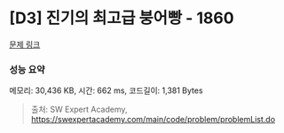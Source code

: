# [D3] 진기의 최고급 붕어빵 - 1860 

[문제 링크](https://swexpertacademy.com/main/code/problem/problemDetail.do?contestProbId=AV5LsaaqDzYDFAXc) 

### 성능 요약

메모리: 30,436 KB, 시간: 662 ms, 코드길이: 1,381 Bytes



> 출처: SW Expert Academy, https://swexpertacademy.com/main/code/problem/problemList.do